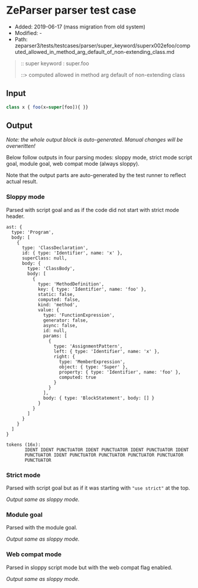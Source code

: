 # ZeParser parser test case

- Added: 2019-06-17 (mass migration from old system)
- Modified: -
- Path: zeparser3/tests/testcases/parser/super_keyword/superx002efoo/computed_allowed_in_method_arg_default_of_non-extending_class.md

> :: super keyword : super.foo
>
> ::> computed allowed in method arg default of non-extending class

## Input

`````js
class x { foo(x=super[foo]){ }}
`````

## Output

_Note: the whole output block is auto-generated. Manual changes will be overwritten!_

Below follow outputs in four parsing modes: sloppy mode, strict mode script goal, module goal, web compat mode (always sloppy).

Note that the output parts are auto-generated by the test runner to reflect actual result.

### Sloppy mode

Parsed with script goal and as if the code did not start with strict mode header.

`````
ast: {
  type: 'Program',
  body: [
    {
      type: 'ClassDeclaration',
      id: { type: 'Identifier', name: 'x' },
      superClass: null,
      body: {
        type: 'ClassBody',
        body: [
          {
            type: 'MethodDefinition',
            key: { type: 'Identifier', name: 'foo' },
            static: false,
            computed: false,
            kind: 'method',
            value: {
              type: 'FunctionExpression',
              generator: false,
              async: false,
              id: null,
              params: [
                {
                  type: 'AssignmentPattern',
                  left: { type: 'Identifier', name: 'x' },
                  right: {
                    type: 'MemberExpression',
                    object: { type: 'Super' },
                    property: { type: 'Identifier', name: 'foo' },
                    computed: true
                  }
                }
              ],
              body: { type: 'BlockStatement', body: [] }
            }
          }
        ]
      }
    }
  ]
}

tokens (16x):
       IDENT IDENT PUNCTUATOR IDENT PUNCTUATOR IDENT PUNCTUATOR IDENT
       PUNCTUATOR IDENT PUNCTUATOR PUNCTUATOR PUNCTUATOR PUNCTUATOR
       PUNCTUATOR
`````

### Strict mode

Parsed with script goal but as if it was starting with `"use strict"` at the top.

_Output same as sloppy mode._

### Module goal

Parsed with the module goal.

_Output same as sloppy mode._

### Web compat mode

Parsed in sloppy script mode but with the web compat flag enabled.

_Output same as sloppy mode._
